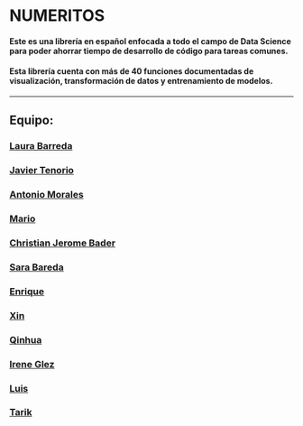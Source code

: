 # NUMERITOS

#### Este es una librería en español enfocada a todo el campo de Data Science para poder ahorrar tiempo de desarrollo de código para tareas comunes.

#### Esta librería cuenta con más de 40 funciones documentadas de visualización, transformación de datos y entrenamiento de modelos.

-----

## Equipo:

### [Laura Barreda](https://github.com/lauragreemko)
### [Javier Tenorio](https://github.com/75Engel)
### [Antonio Morales](https://github.com/Toni2Morales)
### [Mario](https://github.com/Masara00)
### [Christian Jerome Bader](https://github.com/jeromebader)
### [Sara Bareda](saradevera)
### [Enrique](https://github.com/EnriRuRu)
### [Xin](xyaimao)
### [Qinhua](https://github.com/qinghua03)
### [Irene Glez](https://github.com/irene-glez)
### [Luis](https://github.com/lumivalsa)
### [Tarik](https://github.com/tarikelhannach)